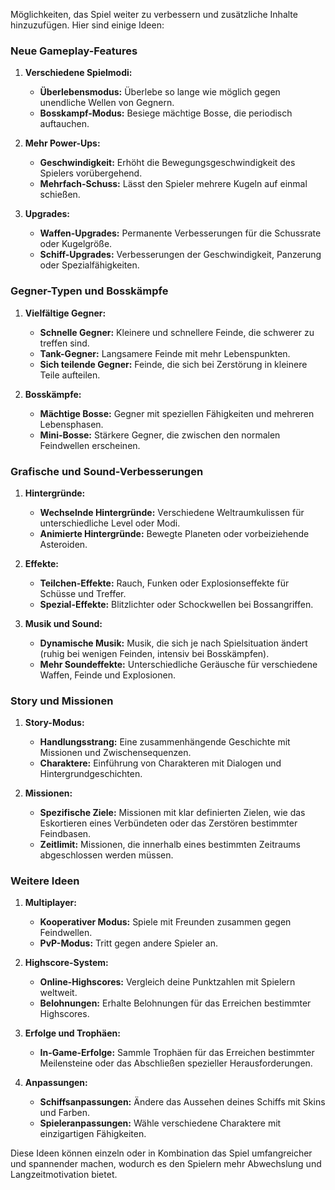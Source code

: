 Möglichkeiten, das Spiel weiter zu verbessern und zusätzliche Inhalte hinzuzufügen. Hier sind einige Ideen:

### Neue Gameplay-Features

1. **Verschiedene Spielmodi:**
   - **Überlebensmodus:** Überlebe so lange wie möglich gegen unendliche Wellen von Gegnern.
   - **Bosskampf-Modus:** Besiege mächtige Bosse, die periodisch auftauchen.

2. **Mehr Power-Ups:**
   - **Geschwindigkeit:** Erhöht die Bewegungsgeschwindigkeit des Spielers vorübergehend.
   - **Mehrfach-Schuss:** Lässt den Spieler mehrere Kugeln auf einmal schießen.

3. **Upgrades:**
   - **Waffen-Upgrades:** Permanente Verbesserungen für die Schussrate oder Kugelgröße.
   - **Schiff-Upgrades:** Verbesserungen der Geschwindigkeit, Panzerung oder Spezialfähigkeiten.

### Gegner-Typen und Bosskämpfe

1. **Vielfältige Gegner:**
   - **Schnelle Gegner:** Kleinere und schnellere Feinde, die schwerer zu treffen sind.
   - **Tank-Gegner:** Langsamere Feinde mit mehr Lebenspunkten.
   - **Sich teilende Gegner:** Feinde, die sich bei Zerstörung in kleinere Teile aufteilen.

2. **Bosskämpfe:**
   - **Mächtige Bosse:** Gegner mit speziellen Fähigkeiten und mehreren Lebensphasen.
   - **Mini-Bosse:** Stärkere Gegner, die zwischen den normalen Feindwellen erscheinen.

### Grafische und Sound-Verbesserungen

1. **Hintergründe:**
   - **Wechselnde Hintergründe:** Verschiedene Weltraumkulissen für unterschiedliche Level oder Modi.
   - **Animierte Hintergründe:** Bewegte Planeten oder vorbeiziehende Asteroiden.

2. **Effekte:**
   - **Teilchen-Effekte:** Rauch, Funken oder Explosionseffekte für Schüsse und Treffer.
   - **Spezial-Effekte:** Blitzlichter oder Schockwellen bei Bossangriffen.

3. **Musik und Sound:**
   - **Dynamische Musik:** Musik, die sich je nach Spielsituation ändert (ruhig bei wenigen Feinden, intensiv bei Bosskämpfen).
   - **Mehr Soundeffekte:** Unterschiedliche Geräusche für verschiedene Waffen, Feinde und Explosionen.

### Story und Missionen

1. **Story-Modus:**
   - **Handlungsstrang:** Eine zusammenhängende Geschichte mit Missionen und Zwischensequenzen.
   - **Charaktere:** Einführung von Charakteren mit Dialogen und Hintergrundgeschichten.

2. **Missionen:**
   - **Spezifische Ziele:** Missionen mit klar definierten Zielen, wie das Eskortieren eines Verbündeten oder das Zerstören bestimmter Feindbasen.
   - **Zeitlimit:** Missionen, die innerhalb eines bestimmten Zeitraums abgeschlossen werden müssen.

### Weitere Ideen

1. **Multiplayer:**
   - **Kooperativer Modus:** Spiele mit Freunden zusammen gegen Feindwellen.
   - **PvP-Modus:** Tritt gegen andere Spieler an.

2. **Highscore-System:**
   - **Online-Highscores:** Vergleich deine Punktzahlen mit Spielern weltweit.
   - **Belohnungen:** Erhalte Belohnungen für das Erreichen bestimmter Highscores.

3. **Erfolge und Trophäen:**
   - **In-Game-Erfolge:** Sammle Trophäen für das Erreichen bestimmter Meilensteine oder das Abschließen spezieller Herausforderungen.

4. **Anpassungen:**
   - **Schiffsanpassungen:** Ändere das Aussehen deines Schiffs mit Skins und Farben.
   - **Spieleranpassungen:** Wähle verschiedene Charaktere mit einzigartigen Fähigkeiten.

Diese Ideen können einzeln oder in Kombination das Spiel umfangreicher und spannender machen, wodurch es den Spielern mehr Abwechslung und Langzeitmotivation bietet.

